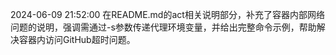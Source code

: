2024-06-09 21:52:00
在README.md的act相关说明部分，补充了容器内部网络问题的说明，强调需通过-s参数传递代理环境变量，并给出完整命令示例，帮助解决容器内访问GitHub超时问题。 